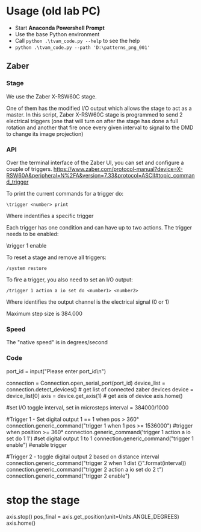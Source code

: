 

# Usage (old lab PC)
* Start **Anaconda Powershell Prompt**
* Use the base Python environment
* Call `python .\tvam_code.py --help` to see the help
* `python .\tvam_code.py --path 'D:\patterns_png_001'`



## Zaber
### Stage
We use the Zaber X-RSW60C stage.

One of them has the modified I/O output which allows the stage to act as a master.
In this script, Zaber X-RSW60C stage is programmed to send 2 electrical triggers
(one that will turn on after the stage has done a full rotation and another that
fire once every given interval to signal to the DMD to change its image projection)


### API
Over the terminal interface of the Zaber UI, you can set and configure a couple of triggers.
https://www.zaber.com/protocol-manual?device=X-RSW60A&peripheral=N%2FA&version=7.33&protocol=ASCII#topic_command_trigger

To print the current commands for a trigger do:

```
\trigger <number> print
```

Where <number> indentifies a specific trigger

Each trigger has one condition and can have up to two actions. The trigger needs to be enabled:

\trigger 1 enable

To reset a stage and remove all triggers:
```
/system restore
```

To fire a trigger, you also need to set an I/O output:
```
/trigger 1 action a io set do <number1> <number2>
```

Where <number1> identifies the output channel
      <number2> is the electrical signal (0 or 1)

Maximum step size is 384.000

### Speed
The "native speed" is in degrees/second

### Code 

port_id = input("Please enter port_id\n")

connection = Connection.open_serial_port(port_id)
device_list = connection.detect_devices() # get list of connected zaber devices
device = device_list[0]
axis = device.get_axis(1) # get axis of device
axis.home()

#set I/O toggle interval, set in microsteps
interval = 384000/1000

#Trigger 1 - Set digital output 1 == 1 when pos > 360°
connection.generic_command("trigger 1 when 1 pos >= 1536000") #trigger when position >= 360°
connection.generic_command('trigger 1 action a io set do 1 1') #set digital output 1 to 1
connection.generic_command("trigger 1 enable") #enable trigger

#Trigger 2 - toggle digital output 2 based on distance interval
connection.generic_command("trigger 2 when 1 dist {}".format(interval))
connection.generic_command("trigger 2 action a io set do 2 t")
connection.generic_command("trigger 2 enable")

# stop the stage
axis.stop()
pos_final = axis.get_position(unit=Units.ANGLE_DEGREES)
axis.home()
    








